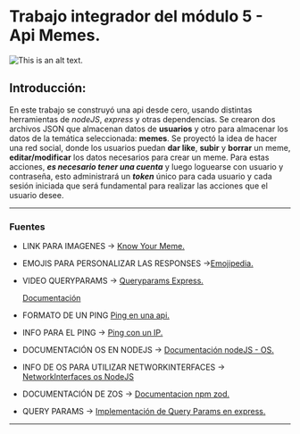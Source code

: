 # Trabajo integrador del módulo 5 - Api Memes.


![This is an alt text.](https://pbs.twimg.com/media/GJ0Ww3aWoAAm32G?format=jpg&name=medium)

## Introducción:

En este trabajo se construyó una api desde cero, usando distintas herramientas de *nodeJS*, *express* y otras dependencias.
Se crearon dos archivos JSON que almacenan datos de **usuarios** y otro para almacenar los datos de la temática seleccionada: **memes**.
Se proyectó la idea de hacer una red social, donde los usuarios puedan **dar like**, **subir** y **borrar** un meme, **editar/modificar** los datos necesarios para crear un meme. Para estas acciones, ***es necesario tener una cuenta*** y luego loguearse con usuario y contraseña, esto administrará un ***token*** único para cada usuario y cada sesión iniciada que será fundamental para realizar las acciones que el usuario desee.

***
### Fuentes ###

* LINK PARA IMAGENES -> [Know Your Meme.](https://knowyourmeme.com/)
* EMOJIS PARA PERSONALIZAR LAS RESPONSES ->[Emojipedia.](https://emojipedia.org/)
* VIDEO QUERYPARAMS -> [Queryparams Express.](https://www.youtube.com/watch?v=--TQwiNIw28&t=315s)

  <u> Documentación </u>
* FORMATO DE UN PING [Ping en una api.](https://www.dotcom-monitor.com/wiki/es/knowledge-base/api-ping/)
* INFO PARA EL PING -> [Ping con un IP.](https://kinsta.com/es/base-de-conocimiento/como-hacer-ping-a-una-direccion-ip/)
* DOCUMENTACIÓN OS EN NODEJS -> [Documentación nodeJS - OS.](https://nodejs.org/api/os.html)
* INFO DE OS PARA UTILIZAR NETWORKINTERFACES -> [NetworkInterfaces os NodeJS](https://www.geeksforgeeks.org/node-js-os-networkinterfaces-method/)
* DOCUMENTACIÓN DE ZOS -> [Documentacion npm zod.](https://www.npmjs.com/package/zod)
* QUERY PARAMS -> [Implementación de Query Params en express.](https://keepcoding.io/blogque-significa-el-req-query-en-express-js/)
***